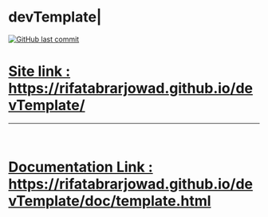 # devTemplate|

[![GitHub last commit](https://img.shields.io/github/last-commit/rifatabrarjowad/devTemplate)](https://github.com/rifatabrarjowad/devTemplate/commits/main)
<h1><a href="https://rifatabrarjowad.github.io/devTemplate/">Site link : https://rifatabrarjowad.github.io/devTemplate/</a></h1>
<hr/><br/>

<h1><a href="https://rifatabrarjowad.github.io/devTemplate/doc/template.html">Documentation Link : https://rifatabrarjowad.github.io/devTemplate/doc/template.html</a></h1>

